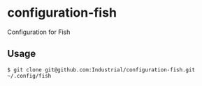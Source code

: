 # configuration-fish
Configuration for Fish

## Usage

```
$ git clone git@github.com:Industrial/configuration-fish.git ~/.config/fish
```
